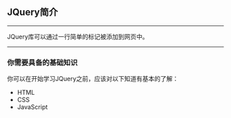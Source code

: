 ## JQuery简介

---
JQuery库可以通过一行简单的标记被添加到网页中。

---

### 你需要具备的基础知识

你可以在开始学习JQuery之前，应该对以下知道有基本的了解：

+ HTML
+ CSS
+ JavaScript



